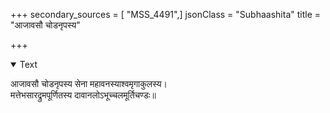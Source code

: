 +++
secondary_sources = [ "MSS_4491",]
jsonClass = "Subhaashita"
title = "आजावसौ चोडनृपस्य"

+++

<details open><summary>Text</summary>

आजावसौ चोडनृपस्य सेना महावनस्याश्वमृगाकुलस्य।  
मत्तेभसारद्रुमपूर्णितस्य दावानलोऽभूच्चलमूर्तिचण्डः॥
</details>
